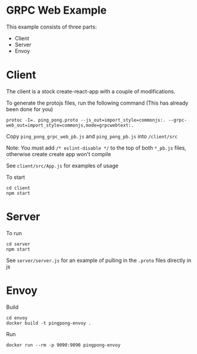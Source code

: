 # GRPC Web Example

This example consists of three parts:

- Client
- Server
- Envoy

# Client
The client is a stock create-react-app with a couple of modifications.

To generate the protojs files, run the following command (This has already been done for you)

```
protoc -I=. ping_pong.proto --js_out=import_style=commonjs:. --grpc-web_out=import_style=commonjs,mode=grpcwebtext:.
```

Copy `ping_pong_grpc_web_pb.js` and `ping_pong_pb.js` into `/client/src`

Note: You must add `/* eslint-disable */` to the top of both  `*_pb.js` files, otherwise create create app won't compile

See `client/src/App.js` for examples of usage

To start

```
cd client
npm start
```

# Server

To run

```
cd server
npm start
```

See `server/server.js` for an example of pulling in the `.proto` files directly in js

# Envoy

Build

```
cd envoy
docker build -t pingpong-envoy .
```

Run
```
docker run --rm -p 9090:9090 pingpong-envoy
```
